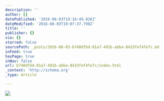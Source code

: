 ```yaml
---
description: ''
author: []
datePublished: '2016-08-03T19:16:49.826Z'
dateModified: '2016-08-03T19:07:37.798Z'
title: ''
publisher: {}
via: {}
starred: false
sourcePath: _posts/2016-08-03-b740df6d-81a7-491b-abba-8433fef4fe7c.md
inFeed: true
hasPage: true
inNav: false
url: b740df6d-81a7-491b-abba-8433fef4fe7c/index.html
_context: 'http://schema.org'
_type: Article

---
```

![](https://the-grid-user-content.s3-us-west-2.amazonaws.com/fc96dc4f-1f75-4483-ad91-de107086e714.png)